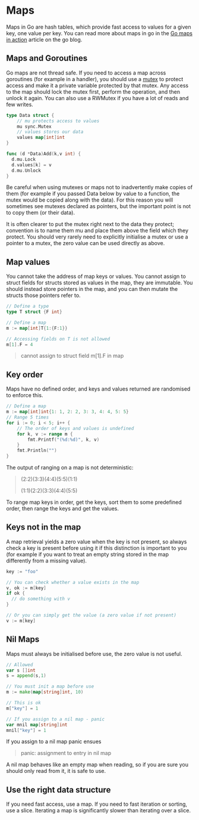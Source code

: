 # Maps

Maps in Go are hash tables, which provide fast access to values for a given key, one value per key. You can read more about maps in go in the [Go maps in action](https://blog.golang.org/go-maps-in-action) article on the go blog.

## Maps and Goroutines

Go maps are not thread safe. If you need to access a map across goroutines \(for example in a handler\), you should use a [mutex](https://golang.org/pkg/sync/#Mutex) to protect access and make it a private variable protected by that mutex. Any access to the map should lock the mutex first, perform the operation, and then unlock it again. You can also use a RWMutex if you have a lot of reads and few writes.

```go
type Data struct {
    // mu protects access to values
    mu sync.Mutex
    // values stores our data
    values map[int]int
}

func (d *Data)Add(k,v int) {
  d.mu.Lock 
  d.values[k] = v
  d.mu.Unlock
}
```

Be careful when using mutexes or maps not to inadvertently make copies of them \(for example if you passed Data below by value to a function, the mutex would be copied along with the data\). For this reason you will sometimes see mutexes declared as pointers, but the important point is not to copy them \(or their data\).

It is often clearer to put the mutex right next to the data they protect; convention is to name them mu and place them above the field which they protect. You should very rarely need to explicitly initialise a mutex or use a pointer to a mutex, the zero value can be used directly as above. 

## Map values

You cannot take the address of map keys or values. You cannot assign to struct fields for structs stored as values in the map, they are immutable. You should instead store pointers in the map, and you can then mutate the structs those pointers refer to.

```go
// Define a type 
type T struct {F int}

// Define a map
m := map[int]T{1:{F:1}}

// Accessing fields on T is not allowed
m[1].F = 4
```

> cannot assign to struct field m\[1\].F in map

## Key order

Maps have no defined order, and keys and values returned are randomised to enforce this.

```go
// Define a map
m := map[int]int{1: 1, 2: 2, 3: 3, 4: 4, 5: 5}
// Range 5 times
for i := 0; i < 5; i++ {
    // The order of keys and values is undefined
    for k, v := range m {
        fmt.Printf("(%d:%d)", k, v)
    }
    fmt.Println("")
}
```

The output of ranging on a map is not deterministic:

> \(2:2\)\(3:3\)\(4:4\)\(5:5\)\(1:1\)
>
> \(1:1\)\(2:2\)\(3:3\)\(4:4\)\(5:5\)

To range map keys in order, get the keys,  sort them to some predefined order, then range the keys and get the values.

## Keys not in the map

A map retrieval yields a zero value when the key is not present, so always check a key is present before using it if this distinction is important to you \(for example if you want to treat an empty string stored in the map differently from a missing value\).

```go
key := "foo"

// You can check whether a value exists in the map
v, ok := m[key]
if ok {
  // do something with v
}

// Or you can simply get the value (a zero value if not present)
v := m[key]
```

## Nil Maps

Maps must always be initialised before use, the zero value is not useful.

```go
// Allowed 
var s []int
s = append(s,1)

// You must init a map before use
m := make(map[string]int, 10)

// This is ok
m["key"] = 1

// If you assign to a nil map - panic
var mnil map[string]int
mnil["key"] = 1
```

If you assign to a nil map panic ensues

> panic: assignment to entry in nil map

A nil map behaves like an empty map when reading, so if you are sure you should only read from it, it is safe to use.

## Use the right data structure

If you need fast access, use a map. If you need to fast iteration or sorting, use a slice. Iterating a map is significantly slower than iterating over a slice.

